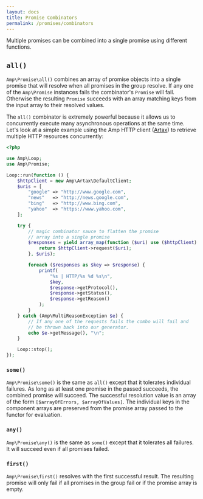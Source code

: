 ```yaml
---
layout: docs
title: Promise Combinators
permalink: /promises/combinators
---
```

Multiple promises can be combined into a single promise using different functions.

## `all()`

`Amp\Promise\all()` combines an array of promise objects into a single promise that will resolve
when all promises in the group resolve. If any one of the `Amp\Promise` instances fails the
combinator's `Promise` will fail. Otherwise the resulting `Promise` succeeds with an array matching
keys from the input array to their resolved values.

The `all()` combinator is extremely powerful because it allows us to concurrently execute many
asynchronous operations at the same time. Let's look at a simple example using the Amp HTTP client
([Artax](https://github.com/amphp/artax)) to retrieve multiple HTTP resources concurrently:

```php
<?php

use Amp\Loop;
use Amp\Promise;

Loop::run(function () {
    $httpClient = new Amp\Artax\DefaultClient;
    $uris = [
        "google" => "http://www.google.com",
        "news"   => "http://news.google.com",
        "bing"   => "http://www.bing.com",
        "yahoo"  => "https://www.yahoo.com",
    ];

    try {
        // magic combinator sauce to flatten the promise
        // array into a single promise
        $responses = yield array_map(function ($uri) use ($httpClient) {
            return $httpClient->request($uri);
        }, $uris);

        foreach ($responses as $key => $response) {
            printf(
                "%s | HTTP/%s %d %s\n",
                $key,
                $response->getProtocol(),
                $response->getStatus(),
                $response->getReason()
            );
        }
    } catch (Amp\MultiReasonException $e) {
        // If any one of the requests fails the combo will fail and
        // be thrown back into our generator.
        echo $e->getMessage(), "\n";
    }

    Loop::stop();
});
```

### `some()`

`Amp\Promise\some()` is the same as `all()` except that it tolerates individual failures. As long
as at least one promise in the passed succeeds, the combined promise will succeed. The successful
resolution value is an array of the form `[$arrayOfErrors, $arrayOfValues]`. The individual keys
in the component arrays are preserved from the promise array passed to the functor for evaluation.

### `any()`

`Amp\Promise\any()` is the same as `some()` except that it tolerates all failures. It will succeed even if all promises failed.

### `first()`

`Amp\Promise\first()` resolves with the first successful result. The resulting promise will only fail if all
promises in the group fail or if the promise array is empty.
